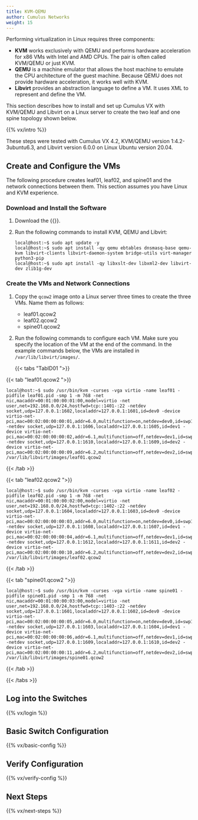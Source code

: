```yaml
---
title: KVM-QEMU
author: Cumulus Networks
weight: 15
---
```

Performing virtualization in Linux requires three components:

- **KVM** works exclusively with QEMU and performs hardware acceleration for x86 VMs with Intel and AMD CPUs. The pair is often called KVM/QEMU or just KVM.
- **QEMU** is a machine emulator that allows the host machine to emulate the CPU architecture of the guest machine. Because QEMU does not provide hardware acceleration, it works well with KVM.
- **Libvirt** provides an abstraction language to define a VM. It uses XML to represent and define the VM.

This section describes how to install and set up Cumulus VX with KVM/QEMU and Libvirt on a Linux server to create the two leaf and one spine topology shown below.

{{% vx/intro %}}

These steps were tested with Cumulus VX 4.2, KVM/QEMU version 1:4.2-3ubuntu6.3, and Libvirt version 6.0.0 on Linux Ubuntu version 20.04.

## Create and Configure the VMs

The following procedure creates leaf01, leaf02, and spine01 and the network connections between them. This section assumes you have Linux and KVM experience.

### Download and Install the Software

1. Download the {{<exlink url="https://cumulusnetworks.com/products/cumulus-vx/download/" text="Cumulus VX Qcow2 image for KVM">}}.

2. Run the following commands to install KVM, QEMU and Libvirt:

   ```
   local@host:~$ sudo apt update -y
   local@host:~$ sudo apt install -qy qemu ebtables dnsmasq-base qemu-kvm libvirt-clients libvirt-daemon-system bridge-utils virt-manager python3-pip
   local@host:~$ sudo apt install -qy libxslt-dev libxml2-dev libvirt-dev zlib1g-dev
   ```

### Create the VMs and Network Connections

1. Copy the `qcow2` image onto a Linux server three times to create the three VMs. Name them as follows:

   - leaf01.qcow2
   - leaf02.qcow2
   - spine01.qcow2

2. Run the following commands to configure each VM. Make sure you specify the location of the VM at the end of the command. In the example commands below, the VMs are installed in `/var/lib/libvirt/images/`.

   {{< tabs "TabID01 ">}}

{{< tab "leaf01.qcow2 ">}}

```
local@host:~$ sudo /usr/bin/kvm -curses -vga virtio -name leaf01 -pidfile leaf01.pid -smp 1 -m 768 -net nic,macaddr=00:01:00:00:01:00,model=virtio -net user,net=192.168.0.0/24,hostfwd=tcp::1401-:22 -netdev socket,udp=127.0.0.1:1602,localaddr=127.0.0.1:1601,id=dev0 -device virtio-net-pci,mac=00:02:00:00:00:01,addr=6.0,multifunction=on,netdev=dev0,id=swp1 -netdev socket,udp=127.0.0.1:1606,localaddr=127.0.0.1:1605,id=dev1 -device virtio-net-pci,mac=00:02:00:00:00:02,addr=6.1,multifunction=off,netdev=dev1,id=swp2 -netdev socket,udp=127.0.0.1:1610,localaddr=127.0.0.1:1609,id=dev2 -device virtio-net-pci,mac=00:02:00:00:00:09,addr=6.2,multifunction=off,netdev=dev2,id=swp3 /var/lib/libvirt/images/leaf01.qcow2
```

{{< /tab >}}

{{< tab "leaf02.qcow2 ">}}

```
local@host:~$ sudo /usr/bin/kvm -curses -vga virtio -name leaf02 -pidfile leaf02.pid -smp 1 -m 768 -net nic,macaddr=00:01:00:00:02:00,model=virtio -net user,net=192.168.0.0/24,hostfwd=tcp::1402-:22 -netdev socket,udp=127.0.0.1:1604,localaddr=127.0.0.1:1603,id=dev0 -device virtio-net-pci,mac=00:02:00:00:00:03,addr=6.0,multifunction=on,netdev=dev0,id=swp1 -netdev socket,udp=127.0.0.1:1608,localaddr=127.0.0.1:1607,id=dev1 -device virtio-net-pci,mac=00:02:00:00:00:04,addr=6.1,multifunction=off,netdev=dev1,id=swp2 -netdev socket,udp=127.0.0.1:1612,localaddr=127.0.0.1:1611,id=dev2 -device virtio-net-pci,mac=00:02:00:00:00:10,addr=6.2,multifunction=off,netdev=dev2,id=swp3 /var/lib/libvirt/images/leaf02.qcow2
```

{{< /tab >}}

{{< tab "spine01.qcow2 ">}}

```
local@host:~$ sudo /usr/bin/kvm -curses -vga virtio -name spine01 -pidfile spine01.pid -smp 1 -m 768 -net nic,macaddr=00:01:00:00:03:00,model=virtio -net user,net=192.168.0.0/24,hostfwd=tcp::1403-:22 -netdev socket,udp=127.0.0.1:1601,localaddr=127.0.0.1:1602,id=dev0 -device virtio-net-pci,mac=00:02:00:00:00:05,addr=6.0,multifunction=on,netdev=dev0,id=swp1 -netdev socket,udp=127.0.0.1:1603,localaddr=127.0.0.1:1604,id=dev1 -device virtio-net-pci,mac=00:02:00:00:00:06,addr=6.1,multifunction=off,netdev=dev1,id=swp2 -netdev socket,udp=127.0.0.1:1609,localaddr=127.0.0.1:1610,id=dev2 -device virtio-net-pci,mac=00:02:00:00:00:11,addr=6.2,multifunction=off,netdev=dev2,id=swp3 /var/lib/libvirt/images/spine01.qcow2
```

{{< /tab >}}

{{< /tabs >}}

## Log into the Switches

{{% vx/login %}}

## Basic Switch Configuration

{{% vx/basic-config %}}

## Verify Configuration

{{% vx/verify-config %}}

## Next Steps

{{% vx/next-steps %}}
